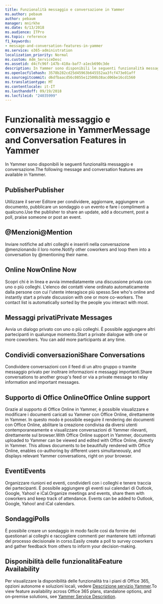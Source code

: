 ```yaml
---
title: Funzionalità messaggio e conversazione in Yammer
ms.author: pebaum
author: pebaum
manager: mnirkhe
ms.date: 6/13/2018
ms.audience: ITPro
ms.topic: reference
f1_keywords:
- message-and-conversation-features-in-yammer
ms.service: o365-administration
localization_priority: Normal
ms.custom: Adm_ServiceDesc
ms.assetid: d4cfc96f-147b-410a-baf7-a1ecb690c3de
description: In Yammer sono disponibili le seguenti funzionalità messaggio e conversazione.
ms.openlocfilehash: 3578b282cd25d45963b645552aa3fcf473e01aff
ms.sourcegitcommit: d6dfbaacd56c0855e12500b38acd06be16cd1560
ms.translationtype: MT
ms.contentlocale: it-IT
ms.lasthandoff: 09/19/2018
ms.locfileid: "24035999"
---
```

# <a name="message-and-conversation-features-in-yammer"></a><span data-ttu-id="94bc2-103">Funzionalità messaggio e conversazione in Yammer</span><span class="sxs-lookup"><span data-stu-id="94bc2-103">Message and Conversation Features in Yammer</span></span>

<span data-ttu-id="94bc2-104">In Yammer sono disponibili le seguenti funzionalità messaggio e conversazione.</span><span class="sxs-lookup"><span data-stu-id="94bc2-104">The following message and conversation features are available in Yammer.</span></span>
  
## <a name="publisher"></a><span data-ttu-id="94bc2-105">Publisher</span><span class="sxs-lookup"><span data-stu-id="94bc2-105">Publisher</span></span>
<span data-ttu-id="94bc2-106"><a name="bkmk_Publisher"> </a></span><span class="sxs-lookup"><span data-stu-id="94bc2-106"></span></span>

<span data-ttu-id="94bc2-107">Utilizzare il server Editore per condividere, aggiornare, aggiungere un documento, pubblicare un sondaggio o un evento e fare i complimenti a qualcuno.</span><span class="sxs-lookup"><span data-stu-id="94bc2-107">Use the publisher to share an update, add a document, post a poll, praise someone or post an event.</span></span>
  
## <a name="mention"></a><span data-ttu-id="94bc2-108">@Menzioni</span><span class="sxs-lookup"><span data-stu-id="94bc2-108">@Mention</span></span>
<span data-ttu-id="94bc2-109"><a name="bkmk_AtMention"> </a></span><span class="sxs-lookup"><span data-stu-id="94bc2-109"></span></span>

<span data-ttu-id="94bc2-110">Inviare notifiche ad altri colleghi e inserirli nella conversazione @menzionando il loro nome.</span><span class="sxs-lookup"><span data-stu-id="94bc2-110">Notify other coworkers and loop them into a conversation by @mentioning their name.</span></span>
  
## <a name="online-now"></a><span data-ttu-id="94bc2-111">Online Now</span><span class="sxs-lookup"><span data-stu-id="94bc2-111">Online Now</span></span>
<span data-ttu-id="94bc2-112"><a name="bkmk_OnlineNow"> </a></span><span class="sxs-lookup"><span data-stu-id="94bc2-112"></span></span>

<span data-ttu-id="94bc2-p101">Scopri chi è in linea e avvia immediatamente una discussione privata con uno o più colleghi. L'elenco dei contatti viene ordinato automaticamente dalla persone con cui l'utente interagisce più spesso.</span><span class="sxs-lookup"><span data-stu-id="94bc2-p101">See who's online and instantly start a private discussion with one or more co-workers. The contact list is automatically sorted by the people you interact with most.</span></span>
  
## <a name="private-messages"></a><span data-ttu-id="94bc2-115">Messaggi privati</span><span class="sxs-lookup"><span data-stu-id="94bc2-115">Private Messages</span></span>
<span data-ttu-id="94bc2-116"><a name="bkmk_PrivateMessages"> </a></span><span class="sxs-lookup"><span data-stu-id="94bc2-116"></span></span>

<span data-ttu-id="94bc2-p102">Avvia un dialogo privato con uno o più colleghi. È possibile aggiungere altri partecipanti in qualunque momento.</span><span class="sxs-lookup"><span data-stu-id="94bc2-p102">Start a private dialogue with one or more coworkers. You can add more participants at any time.</span></span>
  
## <a name="share-conversations"></a><span data-ttu-id="94bc2-119">Condividi conversazioni</span><span class="sxs-lookup"><span data-stu-id="94bc2-119">Share Conversations</span></span>
<span data-ttu-id="94bc2-120"><a name="bkmk_ShareConversations"> </a></span><span class="sxs-lookup"><span data-stu-id="94bc2-120"></span></span>

<span data-ttu-id="94bc2-121">Condividere conversazioni con il feed di un altro gruppo o tramite messaggio privato per inoltrare informazioni e messaggi importanti.</span><span class="sxs-lookup"><span data-stu-id="94bc2-121">Share conversations to another group's feed or via a private message to relay information and important messages.</span></span>
  
## <a name="office-online-support"></a><span data-ttu-id="94bc2-122">Supporto di Office Online</span><span class="sxs-lookup"><span data-stu-id="94bc2-122">Office Online support</span></span>
<span data-ttu-id="94bc2-123"><a name="bkmk_ShareConversations"> </a></span><span class="sxs-lookup"><span data-stu-id="94bc2-123"></span></span>

<span data-ttu-id="94bc2-p103">Grazie al supporto di Office Online in Yammer, è possibile visualizzare e modificare i documenti caricati su Yammer con Office Online, direttamente in Yammer. In questo modo è possibile eseguire il rendering dei documenti con Office Online, abilitare la creazione condivisa da diversi utenti contemporaneamente e visualizzare conversazioni di Yammer rilevanti, direttamente sul browser.</span><span class="sxs-lookup"><span data-stu-id="94bc2-p103">With Office Online support in Yammer, documents uploaded to Yammer can be viewed and edited with Office Online, directly in Yammer. This allows documents to be beautifully rendered with Office Online, enables co-authoring by different users simultaneously, and displays relevant Yammer conversations, right on your browser.</span></span>
  
## <a name="events"></a><span data-ttu-id="94bc2-126">Eventi</span><span class="sxs-lookup"><span data-stu-id="94bc2-126">Events</span></span>
<span data-ttu-id="94bc2-127"><a name="bkmk_Events"> </a></span><span class="sxs-lookup"><span data-stu-id="94bc2-127"></span></span>

<span data-ttu-id="94bc2-p104">Organizzare riunioni ed eventi, condividerli con i colleghi e tenere traccia dei partecipanti. È possibile aggiungere gli eventi sui calendari di Outlook, Google, Yahoo! e iCal.</span><span class="sxs-lookup"><span data-stu-id="94bc2-p104">Organize meetings and events, share them with coworkers and keep track of attendance. Events can be added to Outlook, Google, Yahoo! and iCal calendars.</span></span>
  
## <a name="polls"></a><span data-ttu-id="94bc2-131">Sondaggi</span><span class="sxs-lookup"><span data-stu-id="94bc2-131">Polls</span></span>
<span data-ttu-id="94bc2-132"><a name="bkmk_Polls"> </a></span><span class="sxs-lookup"><span data-stu-id="94bc2-132"></span></span>

<span data-ttu-id="94bc2-133">È possibile creare un sondaggio in modo facile così da fornire dei questionari ai colleghi e raccogliere commenti per mantenere tutti informati del processo decisionale in corso.</span><span class="sxs-lookup"><span data-stu-id="94bc2-133">Easily create a poll to survey coworkers and gather feedback from others to inform your decision-making.</span></span>
  
## <a name="feature-availability"></a><span data-ttu-id="94bc2-134">Disponibilità delle funzionalità</span><span class="sxs-lookup"><span data-stu-id="94bc2-134">Feature Availability</span></span>
<span data-ttu-id="94bc2-135"><a name="bkmk_Polls"> </a></span><span class="sxs-lookup"><span data-stu-id="94bc2-135"></span></span>

<span data-ttu-id="94bc2-136">Per visualizzare la disponibilità delle funzionalità tra i piani di Office 365, opzioni autonome e soluzioni locali, vedere [Descrizione servizio Yammer](yammer-service-description.md).</span><span class="sxs-lookup"><span data-stu-id="94bc2-136">To view feature availability across Office 365 plans, standalone options, and on-premise solutions, see [Yammer Service Description](yammer-service-description.md).</span></span>
  

